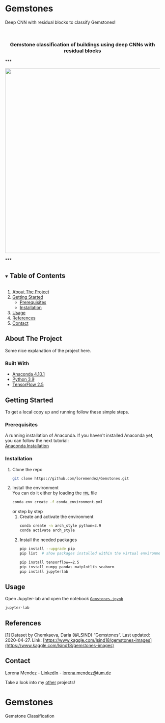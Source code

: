 # Gemstones
Deep CNN with residual blocks to classify Gemstones!


<!-- PROJECT SHIELDS -->
<!--
*** I'm using markdown "reference style" links for readability.
*** Reference links are enclosed in brackets [ ] instead of parentheses ( ).
-->

<!-- PROJECT LOGO -->
<br />
<p align="center">

<h3 align="center">Gemstone classification of buildings using deep CNNs with residual blocks</h3>

***  <a href="https://github.com/loremendez/Gemstones">
    <p align="center">
      <img src="Resources/Images/sample1.jpg" width="600">
    </p>
  </a>
</p> ***


<!-- TABLE OF CONTENTS -->
<details open="open">
  <summary><h2 style="display: inline-block">Table of Contents</h2></summary>
  <ol>
    <li>
      <a href="#about-the-project">About The Project</a>
    </li>
    <li>
      <a href="#getting-started">Getting Started</a>
      <ul>
        <li><a href="#prerequisites">Prerequisites</a></li>
        <li><a href="#installation">Installation</a></li>
      </ul>
    </li>
    <li><a href="#usage">Usage</a></li>
    <li><a href="#references">References</a></li>
    <li><a href="#contact">Contact</a></li>
  </ol>
</details>


<!-- ABOUT THE PROJECT -->
## About The Project

Some nice explanation of the project here.

### Built With

* [Anaconda 4.10.1](https://www.anaconda.com/)
* [Python 3.9](https://www.python.org/downloads/release/python-380/)
* [TensorFlow 2.5](https://www.tensorflow.org/tutorials/quickstart/beginner)

<!-- GETTING STARTED -->
## Getting Started

To get a local copy up and running follow these simple steps.

### Prerequisites

A running installation of Anaconda. If you haven't installed Anaconda yet, you can follow the next tutorial: <br>
[Anaconda Installation](https://docs.anaconda.com/anaconda/install/)

### Installation

1. Clone the repo
   ```sh
   git clone https://github.com/loremendez/Gemstones.git
   ```
2. Install the environment <br>
    You can do it either by loading the [`YML`](https://github.com/loremendez/Gemstones/blob/main/conda_environment.yml) file
    ```sh
    conda env create -f conda_environment.yml
    ```
    or step by step
    1. Create and activate the environment
        ```sh
        conda create -n arch_style python=3.9
        conda activate arch_style
        ```
    2. Install the needed packages
        ```sh
        pip install --upgrade pip
        pip list  # show packages installed within the virtual environment

        pip install tensorflow==2.5
        pip install numpy pandas matplotlib seaborn
        pip install jupyterlab
        ```

<!-- USAGE EXAMPLES -->
## Usage

Open Jupyter-lab and open the notebook [`Gemstones.ipynb`](https://github.com/loremendez/Gemstones/blob/main/Gemstones.ipynb)
```sh
jupyter-lab
```

<!-- References -->
## References
<a id="1">[1]</a>
Dataset by Chemkaeva, Daria (@LSIND) “Gemstones”.
Last updated: 2020-04-27.
Link: [https://www.kaggle.com/lsind18/gemstones-images](https://www.kaggle.com/lsind18/gemstones-images)


<!-- CONTACT -->
## Contact

Lorena Mendez - [LinkedIn](https://www.linkedin.com/in/lorena-mendezg/?originalSubdomain=de) - lorena.mendez@tum.de

Take a look into my [other](https://github.com/loremendez) projects!
# Gemstones
Gemstone Classification
